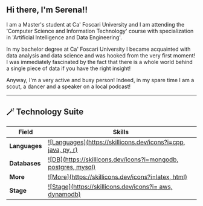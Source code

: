 ## Hi there, I'm Serena!!
I am a Master's student at Ca' Foscari University and I am attending the 'Computer Science and Information Technology' course with specialization in 'Artificial Intelligence and Data Engineering'. 

In my bachelor degree at Ca' Foscari University I became acquainted with data analysis and data science and was hooked from the very first moment! I was immediately fascinated by the fact that there is a whole world behind a single piece of data if you have the right insight! 

Anyway, I'm a very active and busy person! Indeed, in my spare time I am a scout, a dancer and a speaker on a local podcast!

---

## 🪄 Technology Suite 

| **Field**      | **Skills**                                                                                                                                                                                                                                                                                                            |
|-----------------|-----------------------------------------------------------------------------------------------------------------------------------------------------------------------------------------------------------------------------------------------------------------------------------------------------------------------|
| **Languages**  | [![Languages](https://skillicons.dev/icons?i=cpp, java, py, r)](https://skillicons.dev) |
| **Databases**  | [![DB](https://skillicons.dev/icons?i=mongodb, postgres, mysql)](https://skillicons.dev)  |
| **More**       |  [![More](https://skillicons.dev/icons?i=latex, html)](https://skillicons.dev) |
| **Stage**      | [![Stage](https://skillicons.dev/icons?i= aws, dynamodb)](https://skillicons.dev)
